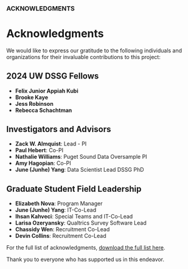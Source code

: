 ### ACKNOWLEDGMENTS

# Acknowledgments

We would like to express our gratitude to the following individuals and organizations for their invaluable contributions to this project:

## 2024 UW DSSG Fellows
- **Felix Junior Appiah Kubi**
- **Brooke Kaye**
- **Jess Robinson**
- **Rebecca Schachtman**

## Investigators and Advisors
- **Zack W. Almquist**: Lead - PI
- **Paul Hebert**: Co-PI
- **Nathalie Williams**: Puget Sound Data Oversample PI
- **Amy Hagopian**: Co-PI
- **June (Junhe) Yang**: Data Scientist Lead DSSG PhD

## Graduate Student Field Leadership
- **Elizabeth Nova**: Program Manager
- **June (Junhe) Yang**: IT-Co-Lead
- **Ihsan Kahveci**: Special Teams and IT-Co-Lead
- **Larisa Ozeryansky**: Qualtrics Survey Software Lead
- **Chassidy Wen**: Recruitment Co-Lead
- **Devin Collins**: Recruitment Co-Lead

For the full list of acknowledgments, [download the full list here](https://docs.google.com/document/d/1S9i5ndeA2YcBaWJURdBkFeCPgnno8192cqSRnA-Pkwc/edit#heading=h.cxf5p43nrpzb).

Thank you to everyone who has supported us in this endeavor.

